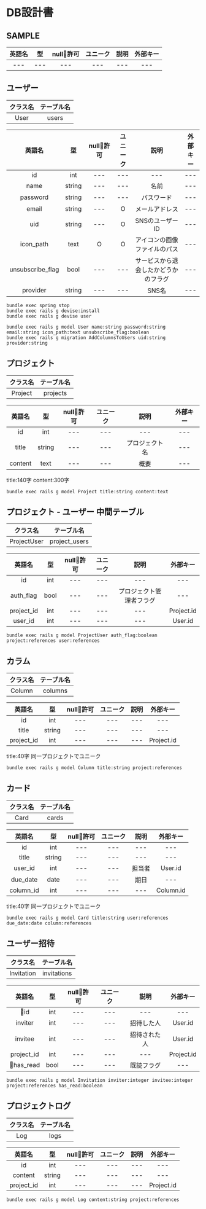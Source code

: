 DB設計書
===

## SAMPLE
|英語名|型|null許可|ユニーク|説明|外部キー|
|:---:|:---:|:---:|:---:|:---:|:---:|
|---|---|---|---|---|---|


## ユーザー
|クラス名|テーブル名|
|:---:|:---:|
|User|users|

|英語名|型|null許可|ユニーク|説明|外部キー|
|:---:|:---:|:---:|:---:|:---:|:---:|
|id|int|---|---|---|---|
|name|string|---|---|名前|---|
|password|string|---|---|パスワード|---|
|email|string|---|O|メールアドレス|---|
|uid|string|---|O|SNSのユーザーID|---|
|icon_path|text|O|O|アイコンの画像ファイルのパス|---|
|unsubscribe_flag|bool|---|---|サービスから退会したかどうかのフラグ|---|
|provider|string|---|---|SNS名|---|

```
bundle exec spring stop
bundle exec rails g devise:install
bundle exec rails g devise user
```
```
bundle exec rails g model User name:string password:string email:string icon_path:text unsubscribe_flag:boolean
bundle exec rails g migration AddColumnsToUsers uid:string provider:string
```

## プロジェクト
|クラス名|テーブル名|
|:---:|:---:|
|Project|projects|

|英語名|型|null許可|ユニーク|説明|外部キー|
|:---:|:---:|:---:|:---:|:---:|:---:|
|id|int|---|---|---|---|
|title|string|---|---|プロジェクト名|---|
|content|text|---|---|概要|---|

title:140字
content:300字

```
bundle exec rails g model Project title:string content:text
```

## プロジェクト - ユーザー 中間テーブル
|クラス名|テーブル名|
|:---:|:---:|
|ProjectUser|project_users|

|英語名|型|null許可|ユニーク|説明|外部キー|
|:---:|:---:|:---:|:---:|:---:|:---:|
|id|int|---|---|---|---|
|auth_flag|bool|---|---|プロジェクト管理者フラグ|---|
|project_id|int|---|---|---|Project.id|
|user_id|int|---|---|---|User.id|

```
bundle exec rails g model ProjectUser auth_flag:boolean project:references user:references
```

## カラム
|クラス名|テーブル名|
|:---:|:---:|
|Column|columns|

|英語名|型|null許可|ユニーク|説明|外部キー|
|:---:|:---:|:---:|:---:|:---:|:---:|
|id|int|---|---|---|---|
|title|string|---|---|---|---|
|project_id|int|---|---|---|Project.id|

title:40字
同一プロジェクトでユニーク

```
bundle exec rails g model Column title:string project:references
```

## カード
|クラス名|テーブル名|
|:---:|:---:|
|Card|cards|

|英語名|型|null許可|ユニーク|説明|外部キー|
|:---:|:---:|:---:|:---:|:---:|:---:|
|id|int|---|---|---|---|
|title|string|---|---|---|---|
|user_id|int|---|---|担当者|User.id|
|due_date|date|---|---|期日|---|
|column_id|int|---|---|---|Column.id|

title:40字
同一プロジェクトでユニーク

```
bundle exec rails g model Card title:string user:references due_date:date column:references
```

## ユーザー招待
|クラス名|テーブル名|
|:---:|:---:|
|Invitation|invitations|

|英語名|型|null許可|ユニーク|説明|外部キー|
|:---:|:---:|:---:|:---:|:---:|:---:|
|id|int|---|---|---|---|
|inviter|int|---|---|招待した人|User.id|
|invitee|int|---|---|招待された人|User.id|
|project_id|int|---|---|---|Project.id|
|has_read|bool|---|---|既読フラグ|---|

```
bundle exec rails g model Invitation inviter:integer invitee:integer project:references has_read:boolean
```

## プロジェクトログ
|クラス名|テーブル名|
|:---:|:---:|
|Log|logs|

|英語名|型|null許可|ユニーク|説明|外部キー|
|:---:|:---:|:---:|:---:|:---:|:---:|
|id|int|---|---|---|---|
|content|string|---|---|---|---|
|project_id|int|---|---|---|Project.id|

```
bundle exec rails g model Log content:string project:references
```